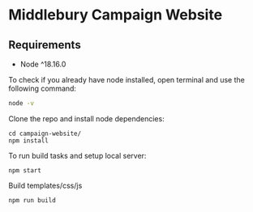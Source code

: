 # Middlebury Campaign Website

## Requirements

- Node ^18.16.0

To check if you already have node installed, open terminal and use the following command:

```bash
node -v
```

Clone the repo and install node dependencies:

```shell
cd campaign-website/
npm install
```

To run build tasks and setup local server:

```shell
npm start
```

Build templates/css/js 

```shell
npm run build
```